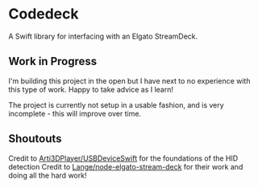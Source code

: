 # Codedeck

A Swift library for interfacing with an Elgato StreamDeck.

## Work in Progress

I'm building this project in the open but I have next to no experience with this type of work. Happy to take advice as I learn!

The project is currently not setup in a usable fashion, and is very incomplete - this will improve over time.

## Shoutouts

Credit to [Arti3DPlayer/USBDeviceSwift](https://github.com/Arti3DPlayer/USBDeviceSwift) for the foundations of the HID detection
Credit to [Lange/node-elgato-stream-deck](https://github.com/Lange/node-elgato-stream-deck) for their work and doing all the hard work!
